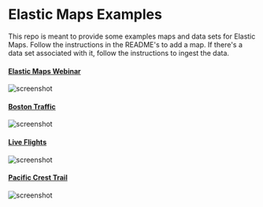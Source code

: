 # Elastic Maps Examples
This repo is meant to provide some examples maps and data sets for Elastic Maps. Follow the instructions in the README's to add a map. If there's a data set associated with it, follow the instructions to ingest the data.

#### [Elastic Maps Webinar](https://github.com/alexfrancoeur/elastic_maps_examples/tree/master/elastic_maps_webinar)
![screenshot](https://github.com/alexfrancoeur/elastic_maps_examples/blob/master/images/elastic_maps_webinar.png)


#### [Boston Traffic](https://github.com/alexfrancoeur/elastic_maps_examples/tree/master/boston_traffic)
![screenshot](https://github.com/alexfrancoeur/elastic_maps_examples/blob/master/images/boston_traffic2.png)

#### [Live Flights](https://github.com/alexfrancoeur/elastic_maps_examples/tree/master/live_flights)
![screenshot](https://github.com/alexfrancoeur/elastic_maps_examples/blob/master/images/live_flights.png)

#### [Pacific Crest Trail](https://github.com/alexfrancoeur/elastic_maps_examples/tree/master/mike_pct)
![screenshot](https://github.com/alexfrancoeur/elastic_maps_examples/blob/master/images/mike_pct.png)
